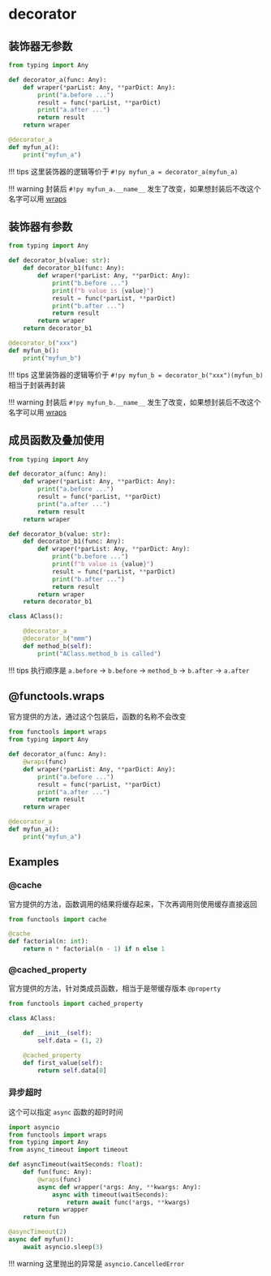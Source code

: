 # decorator


## 装饰器无参数

``` py
from typing import Any

def decorator_a(func: Any):
    def wraper(*parList: Any, **parDict: Any):
        print("a.before ...")
        result = func(*parList, **parDict)
        print("a.after ...")
        return result
    return wraper

@decorator_a
def myfun_a():
    print("myfun_a")
```

!!! tips
    这里装饰器的逻辑等价于 `#!py myfun_a = decorator_a(myfun_a)`

!!! warning
    封装后 `#!py myfun_a.__name__` 发生了改变，如果想封装后不改这个名字可以用 [wraps](#functoolswraps)



## 装饰器有参数

``` py hl_lines="3 12 14"
from typing import Any

def decorator_b(value: str):
    def decorator_b1(func: Any):
        def wraper(*parList: Any, **parDict: Any):
            print("b.before ...")
            print(f"b value is {value}")
            result = func(*parList, **parDict)
            print("b.after ...")
            return result
        return wraper
    return decorator_b1

@decorator_b("xxx")
def myfun_b():
    print("myfun_b")
```

!!! tips
    这里装饰器的逻辑等价于 `#!py myfun_b = decorator_b("xxx")(myfun_b)` 相当于封装再封装

!!! warning
    封装后 `#!py myfun_b.__name__` 发生了改变，如果想封装后不改这个名字可以用 [wraps](#functoolswraps)


## 成员函数及叠加使用

``` py hl_lines="24-25"
from typing import Any

def decorator_a(func: Any):
    def wraper(*parList: Any, **parDict: Any):
        print("a.before ...")
        result = func(*parList, **parDict)
        print("a.after ...")
        return result
    return wraper

def decorator_b(value: str):
    def decorator_b1(func: Any):
        def wraper(*parList: Any, **parDict: Any):
            print("b.before ...")
            print(f"b value is {value}")
            result = func(*parList, **parDict)
            print("b.after ...")
            return result
        return wraper
    return decorator_b1

class AClass():

    @decorator_a
    @decorator_b("mmm")
    def method_b(self):
        print("AClass.method_b is called")
```

!!! tips
    执行顺序是 `a.before` -> `b.before` -> `method_b` -> `b.after` -> `a.after`



## @functools.wraps

官方提供的方法，通过这个包装后，函数的名称不会改变

``` py hl_lines="1 5"
from functools import wraps
from typing import Any

def decorator_a(func: Any):
    @wraps(func)
    def wraper(*parList: Any, **parDict: Any):
        print("a.before ...")
        result = func(*parList, **parDict)
        print("a.after ...")
        return result
    return wraper

@decorator_a
def myfun_a():
    print("myfun_a")
```



## Examples



### @cache

官方提供的方法，函数调用的结果将缓存起来，下次再调用则使用缓存直接返回

``` py hl_lines="1 3"
from functools import cache

@cache
def factorial(n: int):
    return n * factorial(n - 1) if n else 1
```


### @cached_property

官方提供的方法，针对类成员函数，相当于是带缓存版本 `@property`

``` py hl_lines="1 8"
from functools import cached_property

class AClass:

    def __init__(self):
        self.data = (1, 2)

    @cached_property
    def first_value(self):
        return self.data[0]
```


### 异步超时

这个可以指定 `async` 函数的超时时间

``` py hl_lines="6-13 15"
import asyncio
from functools import wraps
from typing import Any
from async_timeout import timeout

def asyncTimeout(waitSeconds: float):
    def fun(func: Any):
        @wraps(func)
        async def wrapper(*args: Any, **kwargs: Any):
            async with timeout(waitSeconds):
                return await func(*args, **kwargs)
        return wrapper
    return fun

@asyncTimeout(2)
async def myfun():    
    await asyncio.sleep(3)
```

!!! warning
    这里抛出的异常是 `asyncio.CancelledError` 